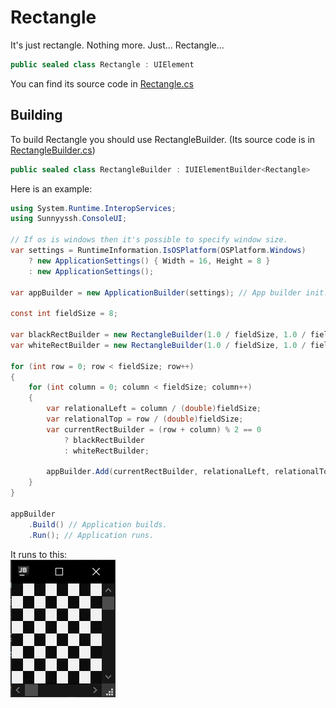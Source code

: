<h1>Rectangle</h1>

It's just rectangle. Nothing more. Just... Rectangle...

```csharp
public sealed class Rectangle : UIElement
```
You can find its source code in <a href="../src/UIElements/Geometry/Rectangle/Rectangle.cs">Rectangle.cs</a>

<h2>Building</h2>
To build Rectangle you should use RectangleBuilder. (Its source code is in <a href="../src/UIElements/Geometry/Rectangle/RectangleBuilder.cs">RectangleBuilder.cs</a>)
<br/>

```csharp
public sealed class RectangleBuilder : IUIElementBuilder<Rectangle>
```


Here is an example:

```csharp
using System.Runtime.InteropServices;
using Sunnyyssh.ConsoleUI;

// If os is windows then it's possible to specify window size.
var settings = RuntimeInformation.IsOSPlatform(OSPlatform.Windows) 
    ? new ApplicationSettings() { Width = 16, Height = 8 }
    : new ApplicationSettings();

var appBuilder = new ApplicationBuilder(settings); // App builder init.

const int fieldSize = 8;

var blackRectBuilder = new RectangleBuilder(1.0 / fieldSize, 1.0 / fieldSize, Color.Black);
var whiteRectBuilder = new RectangleBuilder(1.0 / fieldSize, 1.0 / fieldSize, Color.White);

for (int row = 0; row < fieldSize; row++)
{
    for (int column = 0; column < fieldSize; column++)
    {
        var relationalLeft = column / (double)fieldSize;
        var relationalTop = row / (double)fieldSize;
        var currentRectBuilder = (row + column) % 2 == 0
            ? blackRectBuilder
            : whiteRectBuilder;

        appBuilder.Add(currentRectBuilder, relationalLeft, relationalTop); // Adds rect.
    }
}

appBuilder
    .Build() // Application builds.
    .Run(); // Application runs.
```

It runs to this:
<br/>
<img src="Rectangle.demo.png">

